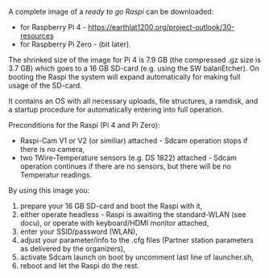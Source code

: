 A complete image of a *ready to go Raspi* can be downloaded:
* for Raspberry Pi 4 - https://earthlat1200.org/project-outlook/30-resources
* for Raspberry Pi Zero - (bit later).

The shrinked size of the image for Pi 4 is 7.9 GB (the compressed .gz size is 3.7 GB) which goes to a 16 GB SD-card (e.g. using the SW balanEtcher). On booting the Raspi the system will expand automatically for making full usage of the SD-card.

It contains an OS with all necessary uploads, file structures, a ramdisk, and a startup procedure for automatically entering into full operation.

Preconditions for the Raspi (Pi 4 and Pi Zero):
* Raspi-Cam V1 or V2 (or similiar) attached - Sdcam operation stops if there is no camera,
* two 1Wire-Temperature sensors (e.g. DS 1822) attached - Sdcam operation continues if there are no sensors, but there will be no Temperatur readings.

By using this image you:
1) prepare your 16 GB SD-card and boot the Raspi with it,
2) either operate headless - Raspi is awaiting the standard-WLAN (see docu), or operate with keyboard/HDMI monitor attached,
3) enter your SSID/password (WLAN),
4) adjust your parameter/info to the .cfg files (Partner station parameters as delivered by the organizers),
5) activate Sdcam launch on boot by uncomment last line of launcher.sh,
5) reboot and let the Raspi do the rest.
